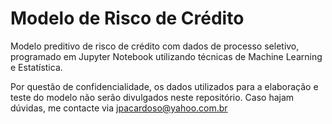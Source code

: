 # Modelo de Risco de Crédito
Modelo preditivo de risco de crédito com dados de processo seletivo, programado em Jupyter Notebook utilizando técnicas de Machine Learning e Estatística.

Por questão de confidencialidade, os dados utilizados para a elaboração e teste do modelo não serão divulgados neste repositório. Caso hajam dúvidas, me contacte via jpacardoso@yahoo.com.br

